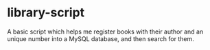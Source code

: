 # library-script
A basic script which helps me register books with their author and an unique number into a MySQL database, and then search for them.
